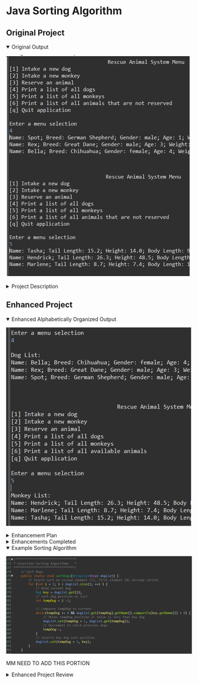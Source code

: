 # Java Sorting Algorithm

## Original Project

<details open>
  <summary>
    Original Output
  </summary>
  
  ![Original Scene](https://github.com/melcian404/melcian404.github.io/blob/main/docs/assets/OriginalOutput.PNG)

</details>

<details>
  <summary>
    Project Description
  </summary>
  
The origin of this school project is a software developer working with a client named Grazioso Salvare.  They possess a database of search and rescue animals, including dogs and monkeys. Dogs are tracked by name, breed, gender, age, and weight. Monkeys are tracked by name, gender, age, weight, tail length, height, body length, and species. We were given a starter code and needed to create a monkey class inherited from the RescueAnimal class. We needed to complete the Driver class by adding a menu loop to display the menu, menu prompts, and actions, complete the dog intake methods, create a monkey intake method, a reserve animal method, and a print animal list method. This project demonstrates proficiency in using Java, algorithms, and arrays. This project was completed using Java with the Eclipse IDE on 04/02/23.
  
</details>

## Enhanced Project

<details open>
  <summary>
    Enhanced Alphabetically Organized Output
  </summary>
  
  ![Original Scene](https://github.com/melcian404/melcian404.github.io/blob/main/docs/assets/EnhancedOutput.PNG)
  
</details>

<details>
  <summary>
    Enhancement Plan
  </summary>
  
After reviewing the original project, I noticed several logic flaws that prevented menu prompts from working. I’ll need to debug the issues to get all prompts working correctly. The original code was disorganized and scattered illogically, so I’ll need to reorder it and add more concise comments explaining the functions of the code. After this, I’ll implement sorting algorithms to produce a more organized output. 
  
</details>

<details>
  <summary>Enhancements Completed</summary>

  -  Fixed logic errors to get the project completely functional.
  -  Reorganized the code to follow best practices.
  -  Used clear and concise inline comments with function details for readers.
  -  Added two sorting algorithms to Driver file to print an alphabetically organized list for users.

</details>

<details open>
  <summary>
    Example Sorting Algorithm
  </summary>

  ![Original Scene](https://github.com/melcian404/melcian404.github.io/blob/main/docs/assets/SortingAlgorithm.png)
  
</details>


MM NEED TO ADD THIS PORTION
<details>
  <summary>
    Enhanced Project Review
  </summary>

  
</details>
